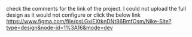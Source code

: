 check the comments for the link of the project. I could not upload the full design as it would not configure
or click the below link
https://www.figma.com/file/psLGxiEXtknDNt86BmfOsm/Nike-Site?type=design&node-id=1%3A16&mode=dev
